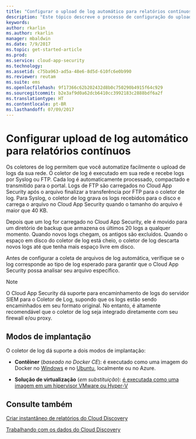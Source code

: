 ```yaml
---
title: "Configurar o upload de log automático para relatórios contínuos | Microsoft Docs"
description: "Este tópico descreve o processo de configuração do upload automático de log para relatórios contínuos no Cloud App Security."
keywords: 
author: rkarlin
ms.author: rkarlin
manager: mbaldwin
ms.date: 7/9/2017
ms.topic: get-started-article
ms.prod: 
ms.service: cloud-app-security
ms.technology: 
ms.assetid: c75ba963-ad5a-48e6-8d5d-610fc6e0b990
ms.reviewer: reutam
ms.suite: ems
ms.openlocfilehash: 9f17366c62b202432d8b0c750290b4915f64c929
ms.sourcegitcommit: b2e3af9d0a62dcb6410cc3992183c2888bdf6a2f
ms.translationtype: HT
ms.contentlocale: pt-BR
ms.lasthandoff: 07/09/2017
---
```

# <a name="configure-automatic-log-upload-for-continuous-reports"></a>Configurar upload de log automático para relatórios contínuos


Os coletores de log permitem que você automatize facilmente o upload de logs da sua rede. O coletor de log é executado em sua rede e recebe logs por Syslog ou FTP. Cada log é automaticamente processado, compactado e transmitido para o portal. Logs de FTP são carregados no Cloud App Security após o arquivo finalizar a transferência por FTP para o coletor de log.  Para Syslog, o coletor de log grava os logs recebidos para o disco e carrega o arquivo no Cloud App Security quando o tamanho do arquivo é maior que 40 KB.

Depois que um log for carregado no Cloud App Security, ele é movido para um diretório de backup que armazena os últimos 20 logs a qualquer momento. Quando novos logs chegam, os antigos são excluídos. Quando o espaço em disco do coletor de log está cheio, o coletor de log descarta novos logs até que tenha mais espaço livre em disco.

Antes de configurar a coleta de arquivos de log automática, verifique se o log corresponde ao tipo de log esperado para garantir que o Cloud App Security possa analisar seu arquivo específico.

> [!NOTE]
> O Cloud App Security dá suporte para encaminhamento de logs do servidor SIEM para o Coletor de Log, supondo que os logs estão sendo encaminhados em seu formato original. No entanto, é altamente recomendável que o coletor de log seja integrado diretamente com seu firewall e/ou proxy.

## <a name="deployment-modes"></a>Modos de implantação

O coletor de log dá suporte a dois modos de implantação:

-   **Contêiner** (*baseado no Docker CE*): é executado como uma imagem do Docker no [Windows](discovery-docker-windows.md) e no [Ubuntu](discovery-docker-ubuntu.md), localmente ou no Azure.

-   **Solução de virtualização** (*em substituição*): [é executada como uma imagem em um hipervisor VMware ou Hyper-V](configure-automatic-log-upload-for-continuous-reports.md)




## <a name="see-also"></a>Consulte também
 
[Criar instantâneo de relatórios do Cloud Discovery](create-snapshot-cloud-discovery-reports.md)

[Trabalhando com os dados do Cloud Discovery](working-with-cloud-discovery-data.md)

